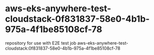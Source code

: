 # aws-eks-anywhere-test-cloudstack-0f831837-58e0-4b1b-975a-4f1be85108cf-78
repository for use with E2E test job aws-eks-anywhere-test-cloudstack:0f831837-58e0-4b1b-975a-4f1be85108cf-78
